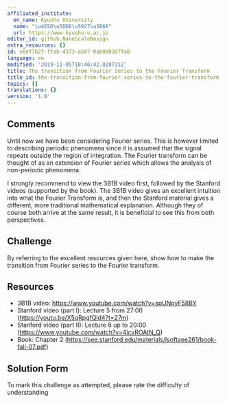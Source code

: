 ```yaml
---
affiliated_institute:
  en_name: Kyushu University
  name: "\u4E5D\u5DDE\u5927\u5B66"
  url: https://www.kyushu-u.ac.jp
editor_id: github.NanoScaleDesign
extra_resources: {}
id: e8ef7b2f-ffab-4373-a507-0ab0d03d7fa0
language: en
modified: '2019-11-05T18:46:42.028731Z'
title: The transition from Fourier Series to the Fourier Transform
title_id: the-transition-from-fourier-series-to-the-fourier-transform
topics: []
translations: {}
version: '1.0'
---
```


## Comments
Until now we have been considering Fourier series. This is however limited to describing periodic phenomena since it is assumed that the signal repeats outside the region of integration. The Fourier transform can be thought of as an extension of Fourier series which allows the analysis of non-periodic phenomena.

I strongly recommend to view the 3B1B video first, followed by the Stanford videos (supported by the book). The 3B1B video gives an excellent intuition into what the Fourier Transform is, and then the Stanford material gives a different, more traditional mathematical explanation. Although they of course both arrive at the same result, it is beneficial to see this from both perspectives.

## Challenge
By referring to the excellent resources given here, show how to make the transition from Fourier series to the Fourier transform.


## Resources
- 3B1B video: https://www.youtube.com/watch?v=spUNpyF58BY
- Stanford video (part I): Lecture 5 from 27:00 (https://youtu.be/X5qRpgfQld4?t=27m)
- Stanford video (part II): Lecture 6 up to 20:00 (https://www.youtube.com/watch?v=4lcvROAtN_Q)
- Book: Chapter 2 (https://see.stanford.edu/materials/lsoftaee261/book-fall-07.pdf)


## Solution Form
To mark this challenge as attempted, please rate the difficulty of understanding
